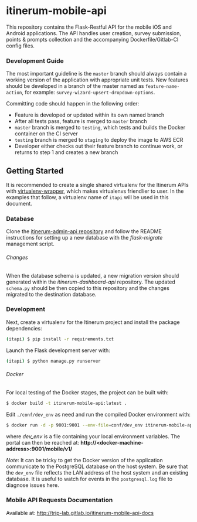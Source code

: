 # itinerum-mobile-api

This repository contains the Flask-Restful API for the mobile iOS and Android applications. The API handles user creation, survey submission, points & prompts collection and the accompanying Dockerfile/Gitlab-CI config files.

### Development Guide

The most important guideline is the `master` branch should always contain a working version of the application with appropriate unit tests. New features should be developed in a branch of the master named  as `feature-name-action`, for example: `survey-wizard-upsert-dropdown-options`.

Committing code should happen in the following order:

- Feature is developed or updated within its own named branch
- After all tests pass, feature is merged to `master` branch
- `master` branch is merged to `testing`, which tests and builds the Docker container on the CI server
- `testing` branch is merged to `staging` to deploy the image to AWS ECR
- Developer either checks out their feature branch to continue work, or returns to step 1 and creates a new branch

## Getting Started

It is recommended to create a single shared virtualenv for the Itinerum APIs with [virtualenv-wrapper](http://virtualenvwrapper.readthedocs.io), which makes virtualenvs friendlier to user. In the examples that follow, a virtualenv name of `itapi` will be used in this document.

### Database

Clone the [itinerum-admin-api repository](https://github.com/TRIP-Lab/itinerum-admin-api) and follow the README instructions for setting up a new database with the *flask-migrate* management script. 

###### Changes

When the database schema is updated, a new migration version should generated within the *itinerum-dashboard-api* repository. The updated `schema.py` should be then copied to this repository and the changes migrated to the destination database.

### Development

Next, create a virtualenv for the Itinerum project and install the package dependencies:

```bash
(itapi) $ pip install -r requirements.txt
```

Launch the Flask development server with:

```bash
(itapi) $ python manage.py runserver
```

###### Docker

For local testing of the Docker stages, the project can be built with:

```bash
$ docker build -t itinerum-mobile-api:latest .
```

Edit `./conf/dev_env` as need and run the compiled Docker environment with:

```bash
$ docker run -d -p 9001:9001 --env-file=conf/dev_env itinerum-mobile-api:latest
```

where *dev_env* is a file containing your local environment variables. The portal can then be reached at: **http://\<docker-machine-address>:9001/mobile/v1/**

*Note*: It can be tricky to get the Docker version of the application communicate to the PostgreSQL database on the host system. Be sure that the `dev_env` file reflects the LAN address of the host system and an existing database. It is useful to watch for events in the `postgresql.log` file to diagnose issues here.

### Mobile API Requests Documentation

Available at: http://trip-lab.gitlab.io/itinerum-mobile-api-docs